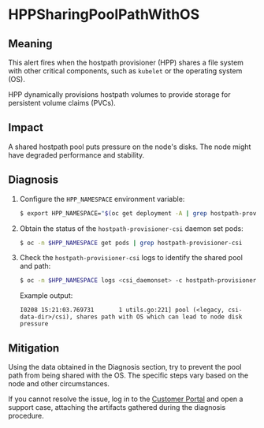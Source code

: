 # HPPSharingPoolPathWithOS

## Meaning

This alert fires when the hostpath provisioner (HPP) shares a file system with
other critical components, such as `kubelet` or the operating system (OS).

HPP dynamically provisions hostpath volumes to provide storage for persistent
volume claims (PVCs).

## Impact

A shared hostpath pool puts pressure on the node's disks. The node might have
degraded performance and stability.

## Diagnosis

1. Configure the `HPP_NAMESPACE` environment variable:

   ```bash
   $ export HPP_NAMESPACE="$(oc get deployment -A | grep hostpath-provisioner-operator | awk '{print $1}')"
   ```

2. Obtain the status of the `hostpath-provisioner-csi` daemon set pods:

   ```bash
   $ oc -n $HPP_NAMESPACE get pods | grep hostpath-provisioner-csi
   ```

3. Check the `hostpath-provisioner-csi` logs to identify the shared pool and
path:

   ```bash
   $ oc -n $HPP_NAMESPACE logs <csi_daemonset> -c hostpath-provisioner
   ```

   Example output:

   ```text
   I0208 15:21:03.769731       1 utils.go:221] pool (<legacy, csi-data-dir>/csi), shares path with OS which can lead to node disk pressure
   ```

## Mitigation

Using the data obtained in the Diagnosis section, try to prevent the pool path
from being shared with the OS. The specific steps vary based on the node and
other circumstances.

If you cannot resolve the issue, log in to the
[Customer Portal](https://access.redhat.com) and open a support case,
attaching the artifacts gathered during the diagnosis procedure.